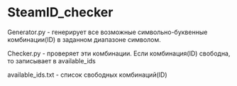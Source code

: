 # SteamID_checker

Generator.py - генерирует все возможные символьно-буквенные комбинации(ID) в заданном диапазоне символом.

Checker.py - проверяет эти комбинации. Если комбинация(ID) свободна, то записывает в available_ids

available_ids.txt - список свободных комбинаций(ID)
